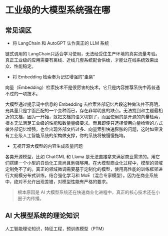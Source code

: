 # 工业级的大模型系统强在哪

## 常见误区

* 将 LangChain 和 AutoGPT 认作真正的 LLM 系统

链式调用的 LangChain只适合学习使用，无法经受住生产环境的真实流量考验。真正工业级的应用需要有离线、近线几套系统配合供给，才能让在线系统效果出众、性能稳定。

* 将 Embedding 检索奉为记忆增强的“圭臬”

向量（Embedding）检索技术不是很厉害的技术，它只是内容推荐系统中再普通不过的一项技术。

大模型通过提示词中信息的 Embedding 去检索外部记忆片段这种做法并不高明，充其量只是字面匹配的一个变种而已，存在非常明显的缺点。无法找到和主题最相近的文档，因为一开始，就把文档的语义切割了，而且使用的是开源的向量检索，根本无法满足工业级的性能和数量量级要求。而且即便只选择使用向量检索的方式做外部记忆增强，也会出现外部文档过多、向量索引快速膨胀的问题，这时如果没有工业级人工智能系统的架构做支撑，你的系统将被慢慢拖垮。

* 无视开源大模型的内容生成质量问题

各类开源模型，比如 ChatGML 和 Llama 是无法直接拿来满足商业需求的。用它们搭建一个小型的自动化工具尚且勉强够用。在大模型商业化过程中，模型的领域定制免不了的。真正的领域微调需要基于定制化的模型，使用高性能的训练框架进行大规模分布式训练，结合强化学习和 MoE（混合专家模型）。因为在商业系统中，绝对不允许出现差错，对模型性能有严格的要求。

> 根本原因是 AI 大模型系统还在快速商业化进程中，真正的核心技术还在小圈子内传播。

## AI 大模型系统的理论知识

人工智能理论知识，特征工程，预训练模型（PTM）